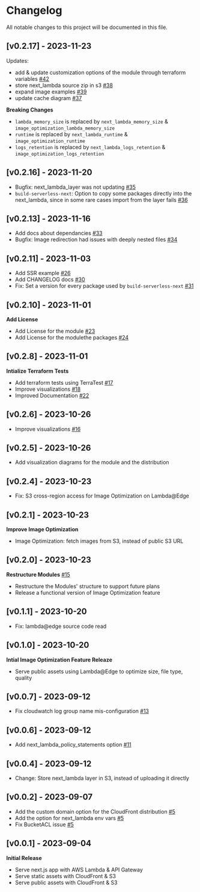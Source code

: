 # Changelog

All notable changes to this project will be documented in this file.

<!-- ## [Unreleased] -->


## [v0.2.17] - 2023-11-23

Updates:
* add & update customization options of the module through terraform variables [#42](https://github.com/Nexode-Consulting/terraform-aws-nextjs-serverless/pull/42)
* store next_lambda source zip in s3 [#38](https://github.com/Nexode-Consulting/terraform-aws-nextjs-serverless/pull/38)
* expand image examples [#39](https://github.com/Nexode-Consulting/terraform-aws-nextjs-serverless/pull/39)
* update cache diagram [#37](https://github.com/Nexode-Consulting/terraform-aws-nextjs-serverless/pull/37)

**Breaking Changes**
* `lambda_memory_size` is replaced by `next_lambda_memory_size` & `image_optimization_lambda_memory_size`
* `runtime` is replaced by `next_lambda_runtime` & `image_optimization_runtime`
* `logs_retention` is replaced by `next_lambda_logs_retention` & `image_optimization_logs_retention`


## [v0.2.16] - 2023-11-20

* Bugfix: next_lambda_layer was not updating [#35](https://github.com/Nexode-Consulting/terraform-aws-nextjs-serverless/pull/35)
* `build-serverless-next`: Option to copy some packages directly into the next_lambda, since in some rare cases import from the layer fails [#36](https://github.com/Nexode-Consulting/terraform-aws-nextjs-serverless/pull/36)


## [v0.2.13] - 2023-11-16

* Add docs about dependancies [#33](https://github.com/Nexode-Consulting/terraform-aws-nextjs-serverless/pull/33)
* Bugfix: Image redirection had issues with deeply nested files [#34](https://github.com/Nexode-Consulting/terraform-aws-nextjs-serverless/pull/34)


## [v0.2.11] - 2023-11-03

* Add SSR example [#26](https://github.com/Nexode-Consulting/terraform-aws-nextjs-serverless/pull/26)
* Add CHANGELOG docs [#30](https://github.com/Nexode-Consulting/terraform-aws-nextjs-serverless/pull/30)
* Fix: Set a version for every package used by `build-serverless-next` [#31](https://github.com/Nexode-Consulting/terraform-aws-nextjs-serverless/pull/31)


## [v0.2.10] - 2023-11-01

**Add License**

* Add License for the module [#23](https://github.com/Nexode-Consulting/terraform-aws-nextjs-serverless/pull/23)
* Add License for the modulethe packages [#24](https://github.com/Nexode-Consulting/terraform-aws-nextjs-serverless/pull/24)


## [v0.2.8] - 2023-11-01

**Intialize Terraform Tests**

* Add terraform tests using TerraTest [#17](https://github.com/Nexode-Consulting/terraform-aws-nextjs-serverless/pull/17)
* Improve visualizations [#18](https://github.com/Nexode-Consulting/terraform-aws-nextjs-serverless/pull/18)
* Improved Documentation [#22](https://github.com/Nexode-Consulting/terraform-aws-nextjs-serverless/pull/22)


## [v0.2.6] - 2023-10-26

* Improve visualizations [#16](https://github.com/Nexode-Consulting/terraform-aws-nextjs-serverless/pull/16)


## [v0.2.5] - 2023-10-26

* Add visualization diagrams for the module and the distribution


## [v0.2.4] - 2023-10-23

* Fix: S3 cross-region access for Image Optimization on Lambda@Edge


## [v0.2.1] - 2023-10-23

**Improve Image Optimization**

* Image Optimization: fetch images from S3, instead of public S3 URL


## [v0.2.0] - 2023-10-23

**Restructure Modules** [#15](https://github.com/Nexode-Consulting/terraform-aws-nextjs-serverless/pull/15)

* Restructure the Modules' structure to support future plans
* Release a functional version of Image Optimization feature


## [v0.1.1] - 2023-10-20

* Fix: lambda@edge source code read


## [v0.1.0] - 2023-10-20

**Intial Image Optimization Feature Releaze**

* Serve public assets using Lambda@Edge to optimize size, file type, quality


## [v0.0.7] - 2023-09-12

* Fix cloudwatch log group name mis-configuration [#13](https://github.com/Nexode-Consulting/terraform-aws-nextjs-serverless/pull/13)


## [v0.0.6] - 2023-09-12

* Add next_lambda_policy_statements option [#11](https://github.com/Nexode-Consulting/terraform-aws-nextjs-serverless/pull/11)


## [v0.0.4] - 2023-09-12

* Change: Store next_lambda layer in S3, instead of uploading it directly


## [v0.0.2] - 2023-09-07

* Add the custom domain option for the CloudFront distribution [#5](https://github.com/Nexode-Consulting/terraform-aws-nextjs-serverless/pull/5)
* Add the option for next_lambda env vars [#5](https://github.com/Nexode-Consulting/terraform-aws-nextjs-serverless/pull/5)
* Fix BucketACL issue [#5](https://github.com/Nexode-Consulting/terraform-aws-nextjs-serverless/pull/5)


## [v0.0.1] - 2023-09-04

**Initial Release**

* Serve next.js app with AWS Lambda & API Gateway
* Serve static assets with CloudFront & S3
* Serve public assets with CloudFront & S3
